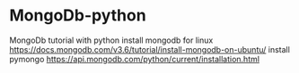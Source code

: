 # MongoDb-python
MongoDb tutorial with python
install mongodb for linux https://docs.mongodb.com/v3.6/tutorial/install-mongodb-on-ubuntu/
install pymongo https://api.mongodb.com/python/current/installation.html

